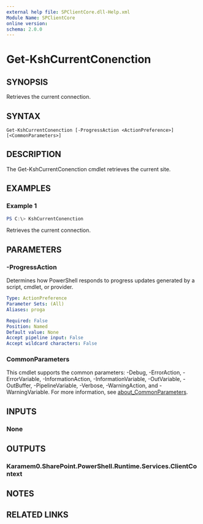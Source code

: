 ```yaml
---
external help file: SPClientCore.dll-Help.xml
Module Name: SPClientCore
online version:
schema: 2.0.0
---
```


# Get-KshCurrentConenction

## SYNOPSIS
Retrieves the current connection.

## SYNTAX

```
Get-KshCurrentConenction [-ProgressAction <ActionPreference>] [<CommonParameters>]
```

## DESCRIPTION
The Get-KshCurrentConenction cmdlet retrieves the current site.

## EXAMPLES

### Example 1
```powershell
PS C:\> KshCurrentConenction
```

Retrieves the current connection.

## PARAMETERS

### -ProgressAction
Determines how PowerShell responds to progress updates generated by a script, cmdlet, or provider.

```yaml
Type: ActionPreference
Parameter Sets: (All)
Aliases: proga

Required: False
Position: Named
Default value: None
Accept pipeline input: False
Accept wildcard characters: False
```

### CommonParameters
This cmdlet supports the common parameters: -Debug, -ErrorAction, -ErrorVariable, -InformationAction, -InformationVariable, -OutVariable, -OutBuffer, -PipelineVariable, -Verbose, -WarningAction, and -WarningVariable. For more information, see [about_CommonParameters](http://go.microsoft.com/fwlink/?LinkID=113216).

## INPUTS

### None

## OUTPUTS

### Karamem0.SharePoint.PowerShell.Runtime.Services.ClientContext

## NOTES

## RELATED LINKS
